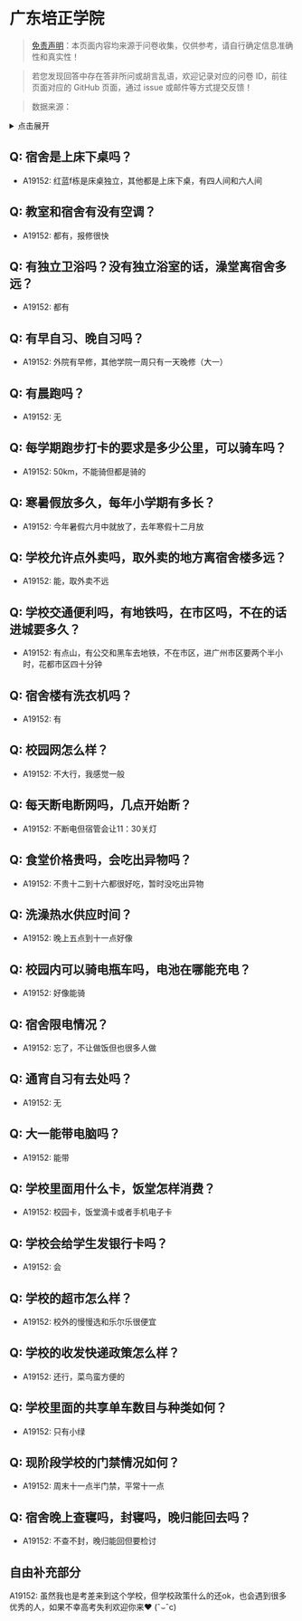 # 广东培正学院

> [免责声明](https://colleges.chat/#_3)：本页面内容均来源于问卷收集，仅供参考，请自行确定信息准确性和真实性！

> 若您发现回答中存在答非所问或胡言乱语，欢迎记录对应的问卷 ID，前往页面对应的 GitHub 页面，通过 issue 或邮件等方式提交反馈！

> 数据来源：

<details><summary>点击展开</summary>
<ul>
<li>A19152: 匿名 (2023 年 06 月)</li>
</ul>
</details>

## Q: 宿舍是上床下桌吗？

- A19152: 红蓝f栋是床桌独立，其他都是上床下桌，有四人间和六人间

## Q: 教室和宿舍有没有空调？

- A19152: 都有，报修很快

## Q: 有独立卫浴吗？没有独立浴室的话，澡堂离宿舍多远？

- A19152: 都有

## Q: 有早自习、晚自习吗？

- A19152: 外院有早修，其他学院一周只有一天晚修（大一）

## Q: 有晨跑吗？

- A19152: 无

## Q: 每学期跑步打卡的要求是多少公里，可以骑车吗？

- A19152: 50km，不能骑但都是骑的

## Q: 寒暑假放多久，每年小学期有多长？

- A19152: 今年暑假六月中就放了，去年寒假十二月放

## Q: 学校允许点外卖吗，取外卖的地方离宿舍楼多远？

- A19152: 能，取外卖不远

## Q: 学校交通便利吗，有地铁吗，在市区吗，不在的话进城要多久？

- A19152: 有点山，有公交和黑车去地铁，不在市区，进广州市区要两个半小时，花都市区四十分钟

## Q: 宿舍楼有洗衣机吗？

- A19152: 有

## Q: 校园网怎么样？

- A19152: 不大行，我感觉一般

## Q: 每天断电断网吗，几点开始断？

- A19152: 不断电但宿管会让11：30关灯

## Q: 食堂价格贵吗，会吃出异物吗？

- A19152: 不贵十二到十六都很好吃，暂时没吃出异物

## Q: 洗澡热水供应时间？

- A19152: 晚上五点到十一点好像

## Q: 校园内可以骑电瓶车吗，电池在哪能充电？

- A19152: 好像能骑

## Q: 宿舍限电情况？

- A19152: 忘了，不让做饭但也很多人做

## Q: 通宵自习有去处吗？

- A19152: 无

## Q: 大一能带电脑吗？

- A19152: 能带

## Q: 学校里面用什么卡，饭堂怎样消费？

- A19152: 校园卡，饭堂滴卡或者手机电子卡

## Q: 学校会给学生发银行卡吗？

- A19152: 会

## Q: 学校的超市怎么样？

- A19152: 校外的慢慢选和乐尔乐很便宜

## Q: 学校的收发快递政策怎么样？

- A19152: 还行，菜鸟蛮方便的

## Q: 学校里面的共享单车数目与种类如何？

- A19152: 只有小绿

## Q: 现阶段学校的门禁情况如何？

- A19152: 周末十一点半门禁，平常十一点

## Q: 宿舍晚上查寝吗，封寝吗，晚归能回去吗？

- A19152: 不查不封，晚归能回但要检讨

## 自由补充部分

A19152: 虽然我也是考差来到这个学校，但学校政策什么的还ok，也会遇到很多优秀的人，如果不幸高考失利欢迎你来❤ (ˆ⌣ˆc)